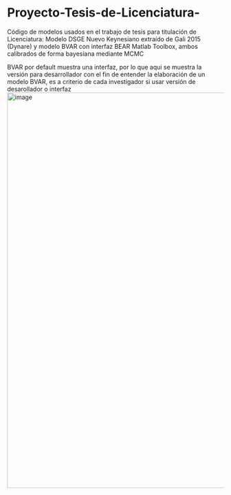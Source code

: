 # Proyecto-Tesis-de-Licenciatura-
Código de modelos usados en el trabajo de tesis para titulación de Licenciatura: Modelo DSGE Nuevo Keynesiano extraído de Gali 2015 (Dynare) y modelo BVAR con interfaz BEAR Matlab Toolbox, ambos calibrados de forma bayesiana mediante MCMC

BVAR por default muestra una interfaz, por lo que aqui se muestra la versión para desarrollador con el fin de entender la elaboración de un modelo BVAR, es a criterio de cada investigador si usar versión de desarollador o interfaz
<img width="1529" height="919" alt="image" src="https://github.com/user-attachments/assets/2de44376-8f26-43d2-bea4-86af7ccb2ac6" />
